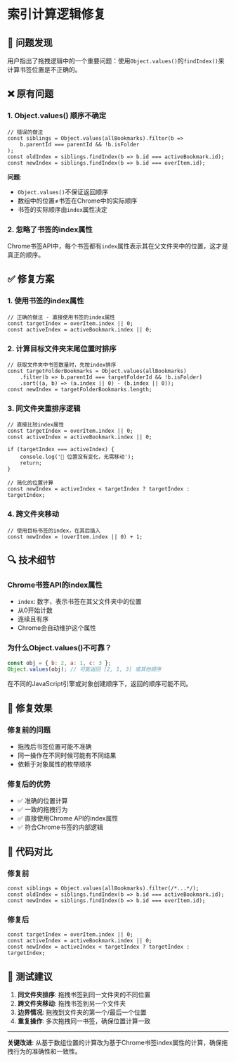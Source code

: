 # 索引计算逻辑修复

## 🎯 问题发现

用户指出了拖拽逻辑中的一个重要问题：使用`Object.values()`的`findIndex()`来计算书签位置是不正确的。

## ❌ 原有问题

### 1. Object.values() 顺序不确定
```tsx
// 错误的做法
const siblings = Object.values(allBookmarks).filter(b => 
    b.parentId === parentId && !b.isFolder
);
const oldIndex = siblings.findIndex(b => b.id === activeBookmark.id);
const newIndex = siblings.findIndex(b => b.id === overItem.id);
```

**问题**:
- `Object.values()`不保证返回顺序
- 数组中的位置≠书签在Chrome中的实际顺序
- 书签的实际顺序由`index`属性决定

### 2. 忽略了书签的index属性
Chrome书签API中，每个书签都有`index`属性表示其在父文件夹中的位置，这才是真正的顺序。

## ✅ 修复方案

### 1. 使用书签的index属性
```tsx
// 正确的做法 - 直接使用书签的index属性
const targetIndex = overItem.index || 0;
const activeIndex = activeBookmark.index || 0;
```

### 2. 计算目标文件夹末尾位置时排序
```tsx
// 获取文件夹中书签数量时，先按index排序
const targetFolderBookmarks = Object.values(allBookmarks)
    .filter(b => b.parentId === targetFolderId && !b.isFolder)
    .sort((a, b) => (a.index || 0) - (b.index || 0));
const newIndex = targetFolderBookmarks.length;
```

### 3. 同文件夹重排序逻辑
```tsx
// 直接比较index属性
const targetIndex = overItem.index || 0;
const activeIndex = activeBookmark.index || 0;

if (targetIndex === activeIndex) {
    console.log('🔄 位置没有变化，无需移动');
    return;
}

// 简化的位置计算
const newIndex = activeIndex < targetIndex ? targetIndex : targetIndex;
```

### 4. 跨文件夹移动
```tsx
// 使用目标书签的index，在其后插入
const newIndex = (overItem.index || 0) + 1;
```

## 🔍 技术细节

### Chrome书签API的index属性
- `index`: 数字，表示书签在其父文件夹中的位置
- 从0开始计数
- 连续且有序
- Chrome会自动维护这个属性

### 为什么Object.values()不可靠？
```javascript
const obj = { b: 2, a: 1, c: 3 };
Object.values(obj); // 可能返回 [2, 1, 3] 或其他顺序
```

在不同的JavaScript引擎或对象创建顺序下，返回的顺序可能不同。

## 🎯 修复效果

### 修复前的问题
- 拖拽后书签位置可能不准确
- 同一操作在不同时候可能有不同结果
- 依赖于对象属性的枚举顺序

### 修复后的优势
- ✅ 准确的位置计算
- ✅ 一致的拖拽行为
- ✅ 直接使用Chrome API的index属性
- ✅ 符合Chrome书签的内部逻辑

## 📝 代码对比

### 修复前
```tsx
const siblings = Object.values(allBookmarks).filter(/*...*/);
const oldIndex = siblings.findIndex(b => b.id === activeBookmark.id);
const newIndex = siblings.findIndex(b => b.id === overItem.id);
```

### 修复后
```tsx
const targetIndex = overItem.index || 0;
const activeIndex = activeBookmark.index || 0;
const newIndex = activeIndex < targetIndex ? targetIndex : targetIndex;
```

## 🧪 测试建议

1. **同文件夹排序**: 拖拽书签到同一文件夹的不同位置
2. **跨文件夹移动**: 拖拽书签到另一个文件夹
3. **边界情况**: 拖拽到文件夹的第一个/最后一个位置
4. **重复操作**: 多次拖拽同一书签，确保位置计算一致

---

**关键改进**: 从基于数组位置的计算改为基于Chrome书签index属性的计算，确保拖拽行为的准确性和一致性。 